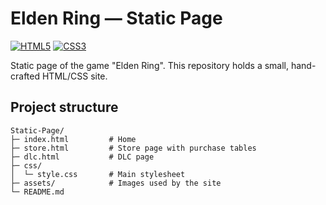 # Elden Ring — Static Page

[![HTML5](https://img.shields.io/badge/HTML5-orange.svg)](https://developer.mozilla.org/en-US/docs/Web/HTML)
[![CSS3](https://img.shields.io/badge/CSS3-blue.svg)](https://developer.mozilla.org/en-US/docs/Web/CSS)

Static page of the game "Elden Ring". This repository holds a small, hand-crafted HTML/CSS site.

## Project structure

```
Static-Page/
├─ index.html         # Home 
├─ store.html         # Store page with purchase tables
├─ dlc.html           # DLC page
├─ css/
│  └─ style.css       # Main stylesheet 
├─ assets/            # Images used by the site
└─ README.md
```
